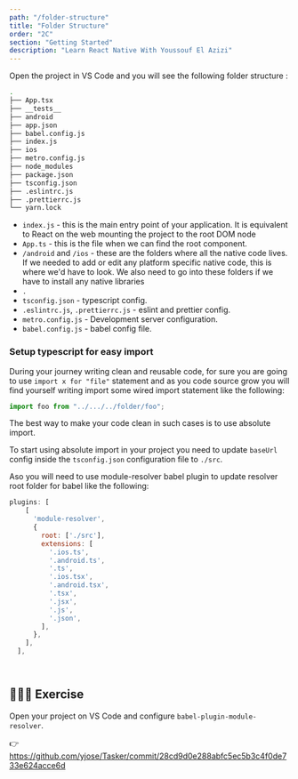 ```yaml
---
path: "/folder-structure"
title: "Folder Structure"
order: "2C"
section: "Getting Started"
description: "Learn React Native With Youssouf El Azizi"
---
```


Open the project in VS Code and you will see the following folder structure :

```bash
.
├── App.tsx
├── __tests__
├── android
├── app.json
├── babel.config.js
├── index.js
├── ios
├── metro.config.js
├── node_modules
├── package.json
├── tsconfig.json
├── .eslintrc.js
├── .prettierrc.js
└── yarn.lock
```

- `index.js` - this is the main entry point of your application. It is equivalent to React on the web mounting the project to the root DOM node
- `App.ts` - this is the file when we can find the root component.
- `/android` and `/ios` - these are the folders where all the native code lives. If we needed to add or edit any platform specific native code, this is where we'd have to look. We also need to go into these folders if we have to install any native libraries
- `.`
- `tsconfig.json` - typescript config.
- `.eslintrc.js`, `.prettierrc.js` - eslint and prettier config.
- `metro.config.js` - Development server configuration.
- `babel.config.js` - babel config file.

### Setup typescript for easy import

During your journey writing clean and reusable code, for sure you are going to use `import x for "file"` statement and as you code source grow you will find yourself writing import some wired import statement like the following:

```js
import foo from "../.../../folder/foo";
```

The best way to make your code clean in such cases is to use absolute import.

To start using absolute import in your project you need to update `baseUrl` config inside the `tsconfig.json` configuration file to `./src`.

Aso you will need to use module-resolver babel plugin to update resolver root folder for babel like the following:

```js
plugins: [
    [
      'module-resolver',
      {
        root: ['./src'],
        extensions: [
          '.ios.ts',
          '.android.ts',
          '.ts',
          '.ios.tsx',
          '.android.tsx',
          '.tsx',
          '.jsx',
          '.js',
          '.json',
        ],
      },
    ],
  ],




```

## 👨🏻‍💻 Exercise

Open your project on VS Code and configure `babel-plugin-module-resolver`.

👉 https://github.com/yjose/Tasker/commit/28cd9d0e288abfc5ec5b3c4f0de733e624acce6d
